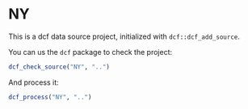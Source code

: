 # NY

This is a dcf data source project, initialized with `dcf::dcf_add_source`.

You can us the `dcf` package to check the project:

```R
dcf_check_source("NY", "..")
```

And process it:

```R
dcf_process("NY", "..")
```
